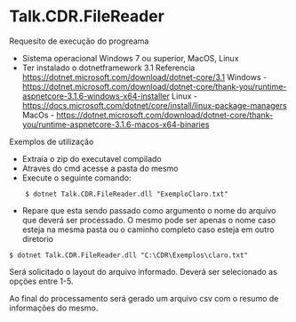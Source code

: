 # Talk.CDR.FileReader

Requesito de execução do progreama

- Sistema operacional Windows 7 ou superior, MacOS, Linux
- Ter instalado o dotnetframework 3.1
    Referencia https://dotnet.microsoft.com/download/dotnet-core/3.1
    Windows - https://dotnet.microsoft.com/download/dotnet-core/thank-you/runtime-aspnetcore-3.1.6-windows-x64-installer
    Linux - https://docs.microsoft.com/dotnet/core/install/linux-package-managers
    MacOs - https://dotnet.microsoft.com/download/dotnet-core/thank-you/runtime-aspnetcore-3.1.6-macos-x64-binaries

Exemplos de utilização

- Extraia o zip do executavel compilado
- Atraves do cmd acesse a pasta do mesmo
- Execute o seguinte comando:
```
    $ dotnet Talk.CDR.FileReader.dll "ExemploClaro.txt"
```
- Repare que esta sendo passado como argumento o nome do arquivo que deverá ser processado. O mesmo pode ser apenas o nome caso esteja na mesma pasta ou o caminho completo caso esteja em outro diretorio
```
$ dotnet Talk.CDR.FileReader.dll "C:\CDR\Exemplos\claro.txt"
```

Será solicitado o layout do arquivo informado. Deverá ser selecionado as opções entre 1-5.

Ao final do processamento será gerado um arquivo csv com o resumo de informações do mesmo.
